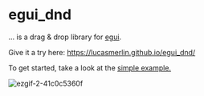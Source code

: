 # egui_dnd
... is a drag & drop library for [egui](https://github.com/emilk/egui). 

Give it a try here: https://lucasmerlin.github.io/egui_dnd/



To get started, take a look at the [simple example.](https://github.com/lucasmerlin/egui_dnd/blob/main/examples/simple.rs)



![ezgif-2-41c0c5360f](https://user-images.githubusercontent.com/8009393/208403722-b28715cd-b708-4eb4-8d00-36873dee2034.gif)
